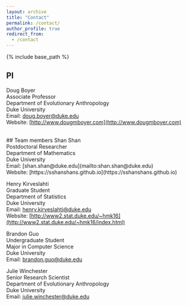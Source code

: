```yaml
---
layout: archive
title: "Contact"
permalink: /contact/
author_profile: true
redirect_from:
  - /contact
---
```


{% include base_path %}

## PI 
Doug Boyer <br/>
Associate Professor <br/>
Department of Evolutionary Anthropology <br/>
Duke University <br/>
Email: [doug.boyer@duke.edu](mailto:doug.boyer@duke.edu) <br/>
Website: [http://www.dougmboyer.com](http://www.dougmboyer.com) <br/>

<br/>
## Team members
Shan Shan <br/>
Postdoctoral Researcher <br/>
Department of Mathematics <br/>
Duke University <br/>
Email: [shan.shan@duke.edu](mailto:shan.shan@duke.edu) <br/>
Website: [https://sshanshans.github.io](https://sshanshans.github.io) <br/>

Henry Kirveslahti <br/>
Graduate Student <br/>
Department of Statistics <br/>
Duke University <br/>
Email: [henry.kirveslahti@duke.edu](mailto:henry.kirveslahti@duke.edu) <br/>
Website: [http://www2.stat.duke.edu/~hmk16](http://www2.stat.duke.edu/~hmk16/index.html) <br/>

Brandon Guo <br/>
Undergraduate Student <br/>
Major in Computer Science <br/>
Duke University <br/>
Email: [brandon.guo@duke.edu](mailto:brandon.guo@duke.edu) <br/>

Julie Winchester <br/>
Senior Research Scientist <br/>
Department of Evolutionary Anthropology <br/>
Duke University <br/>
Email: [julie.winchester@duke.edu](mailto:julie.winchester@duke.edu) 


